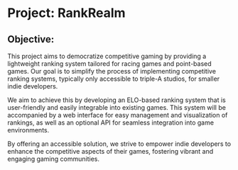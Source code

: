 # Project: RankRealm

## Objective:
This project aims to democratize competitive gaming by providing a lightweight ranking system tailored for racing games and point-based games. Our goal is to simplify the process of implementing competitive ranking systems, typically only accessible to triple-A studios, for smaller indie developers.

We aim to achieve this by developing an ELO-based ranking system that is user-friendly and easily integrable into existing games. This system will be accompanied by a web interface for easy management and visualization of rankings, as well as an optional API for seamless integration into game environments.

By offering an accessible solution, we strive to empower indie developers to enhance the competitive aspects of their games, fostering vibrant and engaging gaming communities.